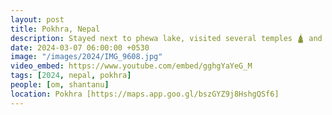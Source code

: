 ```yaml
---
layout: post
title: Pokhra, Nepal
description: Stayed next to phewa lake, visited several temples 🛕 and did kayaking ⛵️ in the lake, went for annapurna rope way. Amazing open air restaurant with live music 🎶 🎸. Some fun at amusement park.
date: 2024-03-07 06:00:00 +0530
image: "/images/2024/IMG_9608.jpg"
video_embed: https://www.youtube.com/embed/gghgYaYeG_M
tags: [2024, nepal, pokhra]
people: [om, shantanu]
location: Pokhra [https://maps.app.goo.gl/bszGYZ9j8HshgQSf6]
---
```

